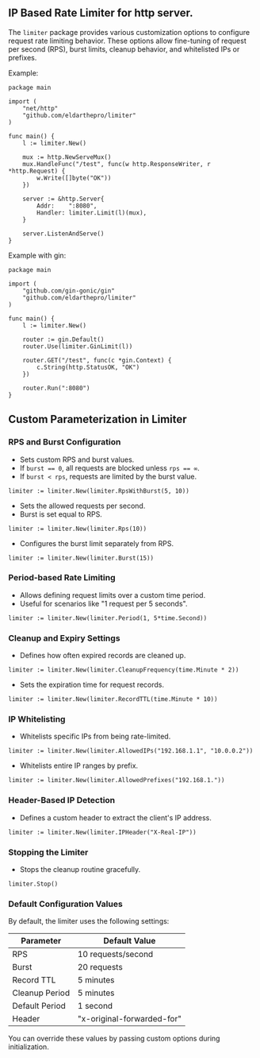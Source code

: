 ## IP Based Rate Limiter for http server.
The `limiter` package provides various customization options to configure request rate limiting behavior. These options allow fine-tuning of request per second (RPS), burst limits, cleanup behavior, and whitelisted IPs or prefixes.

Example:
```
package main

import (
	"net/http"
	"github.com/eldarthepro/limiter"
)

func main() {
	l := limiter.New()

	mux := http.NewServeMux()
	mux.HandleFunc("/test", func(w http.ResponseWriter, r *http.Request) {
		w.Write([]byte("OK"))
	})

	server := &http.Server{
		Addr:    ":8080",
		Handler: limiter.Limit(l)(mux),
	}

	server.ListenAndServe()
}

```
Example with gin:
```
package main

import (
	"github.com/gin-gonic/gin"
	"github.com/eldarthepro/limiter"
)

func main() {
	l := limiter.New()

	router := gin.Default()
	router.Use(limiter.GinLimit(l))

	router.GET("/test", func(c *gin.Context) {
		c.String(http.StatusOK, "OK")
	})

	router.Run(":8080")
}
```


## Custom Parameterization in Limiter

### RPS and Burst Configuration

  - Sets custom RPS and burst values.
  - If `burst == 0`, all requests are blocked unless `rps == ∞`.
  - If `burst < rps`, requests are limited by the burst value.

  ```
  limiter := limiter.New(limiter.RpsWithBurst(5, 10))
  ```
  - Sets the allowed requests per second.
  - Burst is set equal to RPS.

  ```
  limiter := limiter.New(limiter.Rps(10))
  ```

  - Configures the burst limit separately from RPS.

  ```
  limiter := limiter.New(limiter.Burst(15))
  ```

### Period-based Rate Limiting
  - Allows defining request limits over a custom time period.
  - Useful for scenarios like "1 request per 5 seconds".
  ```
  limiter := limiter.New(limiter.Period(1, 5*time.Second))
  ```
### Cleanup and Expiry Settings

  - Defines how often expired records are cleaned up.

  ```
  limiter := limiter.New(limiter.CleanupFrequency(time.Minute * 2))
  ```

  - Sets the expiration time for request records.

  ```
  limiter := limiter.New(limiter.RecordTTL(time.Minute * 10))
  ```

### IP Whitelisting

  - Whitelists specific IPs from being rate-limited.

  ```
  limiter := limiter.New(limiter.AllowedIPs("192.168.1.1", "10.0.0.2"))
  ```
  - Whitelists entire IP ranges by prefix.

  ```
  limiter := limiter.New(limiter.AllowedPrefixes("192.168.1."))
  ```

### Header-Based IP Detection
  - Defines a custom header to extract the client's IP address.
  ```
  limiter := limiter.New(limiter.IPHeader("X-Real-IP"))
  ```

### Stopping the Limiter
  - Stops the cleanup routine gracefully.
  ```
  limiter.Stop()
  ```

### Default Configuration Values

By default, the limiter uses the following settings:

| Parameter      | Default Value             |
| -------------- | ------------------------- |
| RPS            | 10 requests/second        |
| Burst          | 20 requests               |
| Record TTL     | 5 minutes                 |
| Cleanup Period | 5 minutes                 |
| Default Period | 1 second                  |
| Header         | "x-original-forwarded-for"|

You can override these values by passing custom options during initialization.

